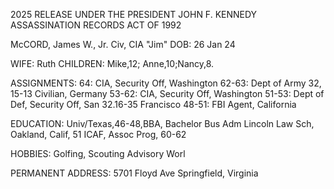2025 RELEASE UNDER THE PRESIDENT JOHN F. KENNEDY ASSASSINATION RECORDS ACT OF 1992

McCORD, James W., Jr.
Civ, CIA
"Jim"
DOB: 26 Jan 24

WIFE: Ruth
CHILDREN: Mike,12;
Anne,10;Nancy,8.

ASSIGNMENTS:
64: CIA, Security Off,
Washington
62-63: Dept of Army 32, 15-13
Civilian, Germany
53-62: CIA, Security
Off, Washington
51-53: Dept of Def,
Security Off, San 32.16-35
Francisco
48-51: FBI Agent,
California

EDUCATION:
Univ/Texas,46-48,BBA,
Bachelor Bus Adm
Lincoln Law Sch,
Oakland, Calif, 51
ICAF, Assoc Prog, 60-62

HOBBIES: Golfing,
Scouting Advisory Worl

PERMANENT ADDRESS:
5701 Floyd Ave
Springfield, Virginia
